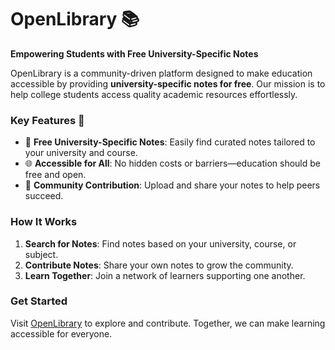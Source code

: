 # OpenLibrary 📚  
**Empowering Students with Free University-Specific Notes**

OpenLibrary is a community-driven platform designed to make education accessible by providing **university-specific notes for free**. Our mission is to help college students access quality academic resources effortlessly.  

### Key Features 🚀  
- 📄 **Free University-Specific Notes**: Easily find curated notes tailored to your university and course.  
- 🌐 **Accessible for All**: No hidden costs or barriers—education should be free and open.  
- 🤝 **Community Contribution**: Upload and share your notes to help peers succeed.  

### How It Works  
1. **Search for Notes**: Find notes based on your university, course, or subject.  
2. **Contribute Notes**: Share your own notes to grow the community.  
3. **Learn Together**: Join a network of learners supporting one another.  

### Get Started  
Visit [OpenLibrary](#) to explore and contribute. Together, we can make learning accessible for everyone.  
